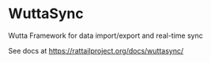 
# WuttaSync

Wutta Framework for data import/export and real-time sync

See docs at https://rattailproject.org/docs/wuttasync/
